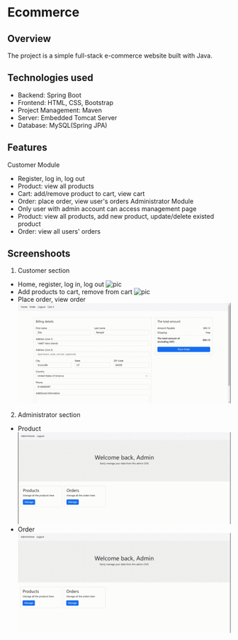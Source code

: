 # Ecommerce
## Overview
The project is a simple full-stack e-commerce website built with Java.

## Technologies used
* Backend: Spring Boot
* Frontend: HTML, CSS, Bootstrap
* Project Management: Maven
* Server: Embedded Tomcat Server
* Database: MySQL(Spring JPA)

## Features
Customer Module
* Register, log in, log out
* Product: view all products
* Cart: add/remove product to cart, view cart
* Order: place order, view user's orders
Administrator Module
* Only user with admin account can access management page
* Product: view all products, add new product, update/delete existed product
* Order: view all users' orders

## Screenshoots
1. Customer section
* Home, register, log in, log out
![pic](/screenshots/home_regis_login_logout.gif)
* Add products to cart, remove from cart
![pic](/screenshots/cart.gif)
* Place order, view order
![pic](/screenshots/order.gif)
2. Administrator section
* Product
![pic](/screenshots/admin_product.gif)
* Order
![pic](/screenshots/admin_order.gif)
